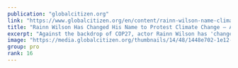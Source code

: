 ```yaml
---
publication: "globalcitizen.org"
link: "https://www.globalcitizen.org/en/content/rainn-wilson-name-climate-change-arctic-cop27/"
title: "Rainn Wilson Has Changed His Name to Protest Climate Change — And You Can Too."
excerpt: "Against the backdrop of COP27, actor Rainn Wilson has 'changed' his name to raise awareness of the climate crisis — and what the Arctic has to do with it."
image: "https://media.globalcitizen.org/thumbnails/14/48/1448e702-1e12-404c-b7a5-bbb7f7e29fe8/ap19250088356480.jpg__1500x670_q85_ALIAS-hero_image_crop_subsampling-2.jpg"
group: pro
rank: 16
---
```

